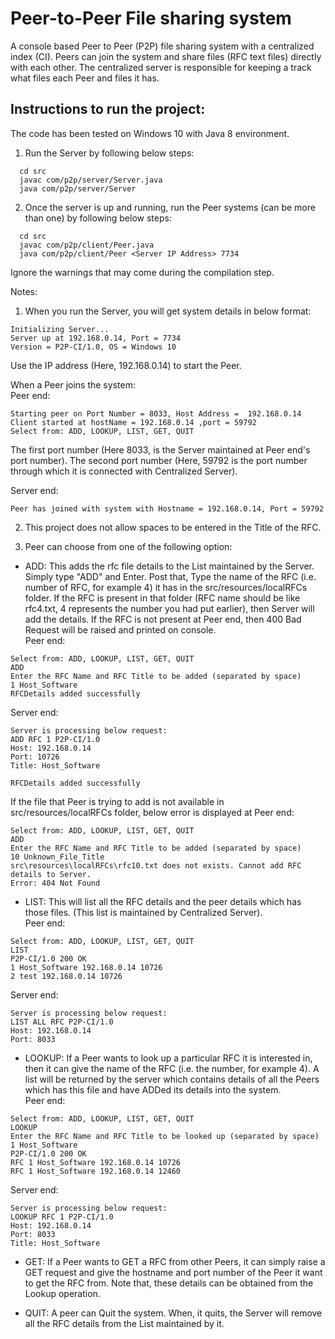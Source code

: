 # Peer-to-Peer File sharing system
A console based Peer to Peer (P2P) file sharing system with a centralized index (CI). Peers can join the system and share files (RFC text files) directly with each other. The centralized server is responsible for keeping a track what files each Peer and files it has.

## Instructions to run the project:
The code has been tested on Windows 10 with Java 8 environment.
1. Run the Server by following below steps: <br>
```
  cd src 
  javac com/p2p/server/Server.java 
  java com/p2p/server/Server 
```
  
2. Once the server is up and running, run the Peer systems (can be more than one) by following below steps: <br>
```
  cd src 
  javac com/p2p/client/Peer.java 
  java com/p2p/client/Peer <Server IP Address> 7734 
```
Ignore the warnings that may come during the compilation step.

Notes: 
1. When you run the Server, you will get system details in below format: <br>
```
Initializing Server...
Server up at 192.168.0.14, Port = 7734
Version = P2P-CI/1.0, OS = Windows 10
```
Use the IP address (Here, 192.168.0.14) to start the Peer.

When a Peer joins the system: <br>
Peer end:
```
Starting peer on Port Number = 8033, Host Address =  192.168.0.14
Client started at hostName = 192.168.0.14 ,port = 59792
Select from: ADD, LOOKUP, LIST, GET, QUIT
```
The first port number (Here 8033, is the Server maintained at Peer end's port number). The second port number (Here, 59792 is the port number through which it is connected with Centralized Server).

Server end:
```
Peer has joined with system with Hostname = 192.168.0.14, Port = 59792
```

2. This project does not allow spaces to be entered in the Title of the RFC.

3. Peer can choose from one of the following option: <br>

  * ADD: This adds the rfc file details to the List maintained by the Server. Simply type "ADD" and Enter. Post that, Type the name of the RFC (i.e. number of RFC, for example 4) it has in the src/resources/localRFCs folder. If the RFC is present in that folder (RFC name should be like rfc4.txt, 4 represents the number you had put earlier), then Server will add the details. If the RFC is not present at Peer end, then 400 Bad Request will be raised and printed on console. <br>
Peer end:
```
Select from: ADD, LOOKUP, LIST, GET, QUIT
ADD
Enter the RFC Name and RFC Title to be added (separated by space)
1 Host_Software
RFCDetails added successfully
```
Server end:
```
Server is processing below request:
ADD RFC 1 P2P-CI/1.0
Host: 192.168.0.14
Port: 10726
Title: Host_Software

RFCDetails added successfully
```
If the file that Peer is trying to add is not available in src/resources/localRFCs folder, below error is displayed at Peer end:
```
Select from: ADD, LOOKUP, LIST, GET, QUIT
ADD
Enter the RFC Name and RFC Title to be added (separated by space)
10 Unknown_File_Title
src\resources\localRFCs\rfc10.txt does not exists. Cannot add RFC details to Server.
Error: 404 Not Found
```
  * LIST: This will list all the RFC details and the peer details which has those files. (This list is maintained by Centralized Server). <br>
Peer end:
```
Select from: ADD, LOOKUP, LIST, GET, QUIT
LIST
P2P-CI/1.0 200 OK
1 Host_Software 192.168.0.14 10726
2 test 192.168.0.14 10726
```
Server end:
```
Server is processing below request:
LIST ALL RFC P2P-CI/1.0
Host: 192.168.0.14
Port: 8033
```
  * LOOKUP: If a Peer wants to look up a particular RFC it is interested in, then it can give the name of the RFC (i.e. the number, for example 4). A list will be returned by the server which contains details of all the Peers which has this file and have ADDed its details into the system. <br>
Peer end:
```
Select from: ADD, LOOKUP, LIST, GET, QUIT
LOOKUP
Enter the RFC Name and RFC Title to be looked up (separated by space)
1 Host_Software
P2P-CI/1.0 200 OK
RFC 1 Host_Software 192.168.0.14 10726
RFC 1 Host_Software 192.168.0.14 12460
```
Server end:
```
Server is processing below request:
LOOKUP RFC 1 P2P-CI/1.0
Host: 192.168.0.14
Port: 8033
Title: Host_Software
```
  * GET: If a Peer wants to GET a RFC from other Peers, it can simply raise a GET request and give the hostname and port number of the Peer it want to get the RFC from. Note that, these details can be obtained from the Lookup operation. <br>

  * QUIT: A peer can Quit the system. When, it quits, the Server will remove all the RFC details from the List maintained by it. <br>

